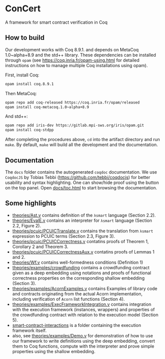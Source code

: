 # ConCert

A framework for smart contract verification in Coq

## How to build


Our development works with Coq 8.9.1. and depends on MetaCoq 1.0~alpha+8.9 and the
std++ library. These dependencies can be installed through `opam` (see
https://coq.inria.fr/opam-using.html for detailed instructions on how to manage
multiple Coq installations using opam).

First, install Coq:

```bash
opam install coq.8.9.1
```

Then MetaCoq:

```bash
opam repo add coq-released https://coq.inria.fr/opam/released
opam install coq-metacoq.1.0~alpha+8.9
```
And std++:

```bash
opam repo add iris-dev https://gitlab.mpi-sws.org/iris/opam.git
opam install coq-stdpp
```

After completing the procedures above, `cd` into the artifact directory and run
`make`. By default, `make` will build all the development and the documentation.

## Documentation

The `docs` folder contains the autogenerated `coqdoc`
documentation. We use `CoqdocJS` by Tobias Tebbi
(https://github.com/tebbi/coqdocjs) for better usability and syntax
highlighting. One can show/hide proof using the button on the top
panel. Open [docs/toc.html](./docs/toc.html) to start browsing the
documentation.

## Some highlights

* [theories/Ast.v](./theories/Ast.v) contains definition of the
  ``λsmart`` language (Section 2.2).
* [theories/EvalE.v](./theories/EvalE.v) contains an interpreter for
  ``λsmart`` language (Section 2.2, Figure 2).
* [theories/pcuic/PCUICTranslate.v](./theories/pcuic/PCUICTranslate.v)
    contains the translation from ``λsmart`` expression to PCUIC terms
    (Section 2.3, Figure 3).
* [theories/pcuic/PCUICCorrectness.v](./theories/pcuic/PCUICCorrectness.v)
  contatins proofs of Theorem 1, Corollary 2 and Theorem 3.
* [theories/pcuic/PCUICCorrectnessAux.v](./theories/pcuic/PCUICCorrectnessAux.v)
  contatins proofs of Lemmas 1 and 2.
* [theories/Wf.v](./theories/Wf.v) contains well-formedness conditions (Definition 1)
* [theories/examples/crowdfunding](./theories/examples/crowdfunding)
  contains a crowdfunding contract given as a deep embedding using
  notations and proofs of functional correctness properties on the
  corresponding shallow embedding (Section 3).
* [theories/examples/AcornExamples.v](./theories/examples/AcornExamples.v)
  contains Examples of library code and contracts originating from the
  actual Acorn implementation, including verification of ``Acorn``
  list functions (Section 4).
* [theories/examples/ExecFrameworkIntegration.v](./theories/examples/ExecFrameworkIntegration.v)
  contains integration with the execution framework (instances,
  wrappers) and properties of the crowdfunding contract with relation
  to the execution model (Section 5).
* [smart-contract-interactions](./smart-contract-interactions/) is a
  folder containing the execution framework itself.
* also, see [theories/examples/Demo.v](theories/examples/Demo.v) for
  demonstration of how to use our framework to write definitions using
  the deep embedding, convert them to Coq functions, compute with the
  interpreter and prove simple properties using the shallow embedding.
